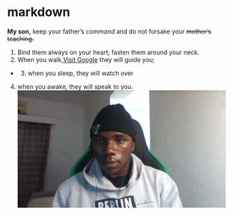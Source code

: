 # markdown
**My son,** keep your father’s *command* and do not forsake your ~~mother’s teaching.~~
1. Bind them always on your heart; fasten them around your neck. 
2. When you walk,[Visit Google](https://www.google.com) they will guide you; 
- 3. when you sleep, they will watch over 
4. when you awake, they will speak to you.
![Alt text](WIN_20221109_05_59_21_Pro.jpg)